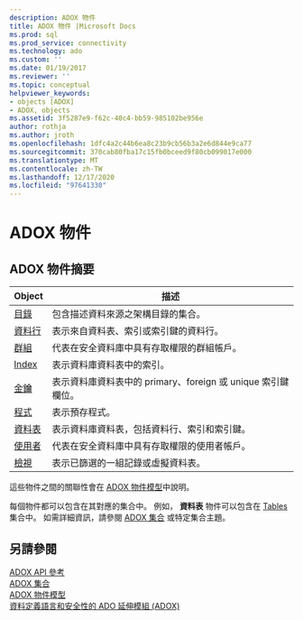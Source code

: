 ```yaml
---
description: ADOX 物件
title: ADOX 物件 |Microsoft Docs
ms.prod: sql
ms.prod_service: connectivity
ms.technology: ado
ms.custom: ''
ms.date: 01/19/2017
ms.reviewer: ''
ms.topic: conceptual
helpviewer_keywords:
- objects [ADOX]
- ADOX, objects
ms.assetid: 3f5287e9-f62c-40c4-bb59-985102be956e
author: rothja
ms.author: jroth
ms.openlocfilehash: 1dfc4a2c44b6ea8c23b9cb56b3a2e6d844e9ca77
ms.sourcegitcommit: 370cab80fba17c15fb0bceed9f80cb099017e000
ms.translationtype: MT
ms.contentlocale: zh-TW
ms.lasthandoff: 12/17/2020
ms.locfileid: "97641330"
---
```

# <a name="adox-objects"></a>ADOX 物件
## <a name="adox-object-summary"></a>ADOX 物件摘要  
  
|Object|描述|  
|------------|-----------------|  
|[目錄](./catalog-object-adox.md)|包含描述資料來源之架構目錄的集合。|  
|[資料行](./column-object-adox.md)|表示來自資料表、索引或索引鍵的資料行。|  
|[群組](./group-object-adox.md)|代表在安全資料庫中具有存取權限的群組帳戶。|  
|[Index](./index-object-adox.md)|表示資料庫資料表中的索引。|  
|[金鑰](./key-object-adox.md)|表示資料庫資料表中的 primary、foreign 或 unique 索引鍵欄位。|  
|[程式](./procedure-object-adox.md)|表示預存程式。|  
|[資料表](./table-object-adox.md)|表示資料庫資料表，包括資料行、索引和索引鍵。|  
|[使用者](./user-object-adox.md)|代表在安全資料庫中具有存取權限的使用者帳戶。|  
|[檢視](./view-object-adox.md)|表示已篩選的一組記錄或虛擬資料表。|  
  
 這些物件之間的關聯性會在 [ADOX 物件模型](./adox-object-model.md)中說明。  
  
 每個物件都可以包含在其對應的集合中。 例如， **資料表** 物件可以包含在 [Tables](./tables-collection-adox.md) 集合中。 如需詳細資訊，請參閱 [ADOX 集合](./adox-collections.md) 或特定集合主題。  
  
## <a name="see-also"></a>另請參閱  
 [ADOX API 參考](./adox-object-model.md)   
 [ADOX 集合](./adox-collections.md)   
 [ADOX 物件模型](./adox-object-model.md)   
 [資料定義語言和安全性的 ADO 延伸模組 (ADOX)](../../guide/extensions/ado-extensions-for-data-definition-language-and-security-adox.md)